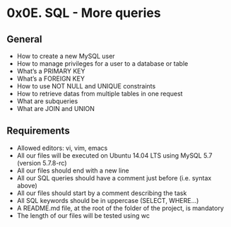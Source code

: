# 0x0E. SQL - More queries

## General
* How to create a new MySQL user
* How to manage privileges for a user to a database or table
* What’s a PRIMARY KEY
* What’s a FOREIGN KEY
* How to use NOT NULL and UNIQUE constraints
* How to retrieve datas from multiple tables in one request
* What are subqueries
* What are JOIN and UNION

## Requirements
* Allowed editors: vi, vim, emacs
* All our files will be executed on Ubuntu 14.04 LTS using MySQL 5.7 (version 5.7.8-rc)
* All our files should end with a new line
* All our SQL queries should have a comment just before (i.e. syntax above)
* All our files should start by a comment describing the task
* All SQL keywords should be in uppercase (SELECT, WHERE…)
* A README.md file, at the root of the folder of the project, is mandatory
* The length of our files will be tested using wc
